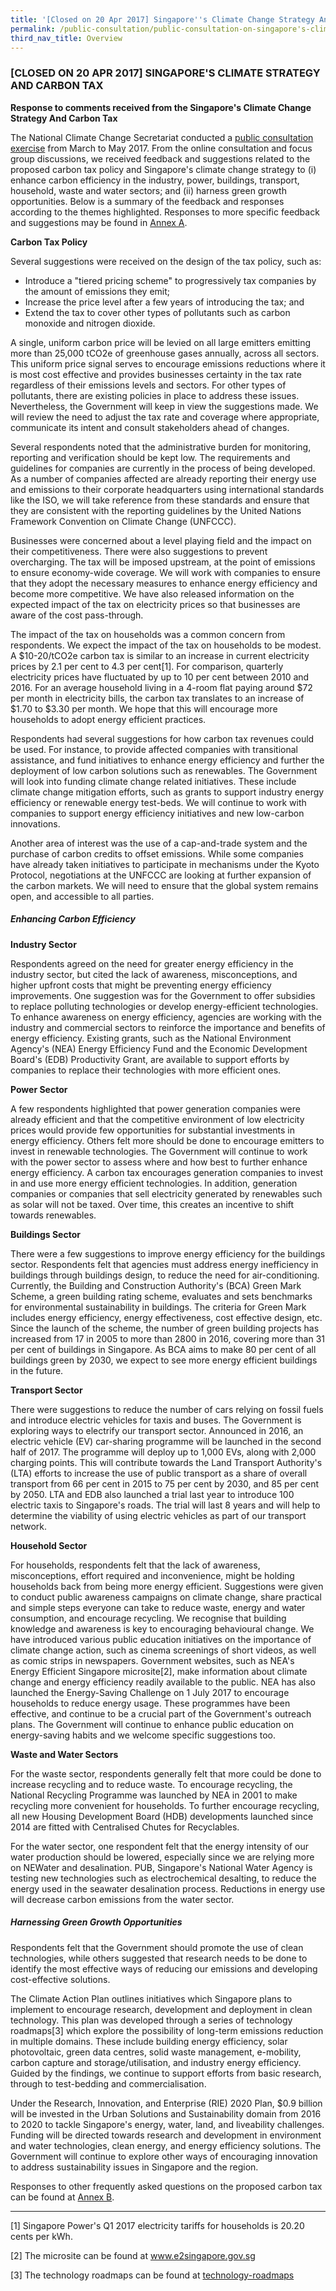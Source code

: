 ```yaml
---
title: '[Closed on 20 Apr 2017] Singapore''s Climate Change Strategy And Carbon Tax'
permalink: /public-consultation/public-consultation-on-singapore's-climate-change-strategy-and-carbon-tax/
third_nav_title: Overview
---
```


### [CLOSED ON 20 APR 2017] SINGAPORE'S CLIMATE STRATEGY AND CARBON TAX

**Response to comments received from the Singapore's Climate Change Strategy And Carbon Tax**

The National Climate Change Secretariat conducted a [<a href="/docs/default-source/default-document-library/climate-change-strategy-and-carbon-pricing.pdf" target="_blank">public consultation exercise</a>](/docs/default-source/default-document-library/limate-change-strategy-and-carbon-pricing.pdf) from March to May 2017. From the online consultation and focus group discussions, we received feedback and suggestions related to the proposed carbon tax policy and Singapore's climate change strategy to (i) enhance carbon efficiency in the industry, power, buildings, transport, household, waste and water sectors; and (ii) harness green growth opportunities. Below is a summary of the feedback and responses according to the themes highlighted. Responses to more specific feedback and suggestions may be found in [<a href="/docs/default-source/default-document-library/annex-a.pdf" target="_blank">Annex A</a>](/docs/default-source/default-document-library/annex-a.pdf).

**Carbon Tax Policy**

Several suggestions were received on the design of the tax policy, such as:

* Introduce a "tiered pricing scheme" to progressively tax companies by the amount of emissions they emit;
* Increase the price level after a few years of introducing the tax; and
* Extend the tax to cover other types of pollutants such as carbon monoxide and nitrogen dioxide.

A single, uniform carbon price will be levied on all large emitters emitting more than 25,000 tCO2e of greenhouse gases annually, across all sectors. This uniform price signal serves to encourage emissions reductions where it is most cost effective and provides businesses certainty in the tax rate regardless of their emissions levels and sectors. For other types of pollutants, there are existing policies in place to address these issues. Nevertheless, the Government will keep in view the suggestions made. We will review the need to adjust the tax rate and coverage where appropriate, communicate its intent and consult stakeholders ahead of changes.

Several respondents noted that the administrative burden for monitoring, reporting and verification should be kept low. The requirements and guidelines for companies are currently in the process of being developed. As a number of companies affected are already reporting their energy use and emissions to their corporate headquarters using international standards like the ISO, we will take reference from these standards and ensure that they are consistent with the reporting guidelines by the United Nations Framework Convention on Climate Change (UNFCCC).

Businesses were concerned about a level playing field and the impact on their competitiveness. There were also suggestions to prevent overcharging. The tax will be imposed upstream, at the point of emissions to ensure economy-wide coverage. We will work with companies to ensure that they adopt the necessary measures to enhance energy efficiency and become more competitive. We have also released information on the expected impact of the tax on electricity prices so that businesses are aware of the cost pass-through.

The impact of the tax on households was a common concern from respondents. We expect the impact of the tax on households to be modest. A $10-20/tCO2e carbon tax is similar to an increase in current electricity prices by 2.1 per cent to 4.3 per cent[1]. For comparison, quarterly electricity prices have fluctuated by up to 10 per cent between 2010 and 2016. For an average household living in a 4-room flat paying around $72 per month in electricity bills, the carbon tax translates to an increase of $1.70 to $3.30 per month. We hope that this will encourage more households to adopt energy efficient practices.

Respondents had several suggestions for how carbon tax revenues could be used. For instance, to provide affected companies with transitional assistance, and fund initiatives to enhance energy efficiency and further the deployment of low carbon solutions such as renewables. The Government will look into funding climate change related initiatives. These include climate change mitigation efforts, such as grants to support industry energy efficiency or renewable energy test-beds. We will continue to work with companies to support energy efficiency initiatives and new low-carbon innovations.

Another area of interest was the use of a cap-and-trade system and the purchase of carbon credits to offset emissions. While some companies have already taken initiatives to participate in mechanisms under the Kyoto Protocol, negotiations at the UNFCCC are looking at further expansion of the carbon markets. We will need to ensure that the global system remains open, and accessible to all parties.

##### Enhancing Carbon Efficiency

**Industry Sector**

Respondents agreed on the need for greater energy efficiency in the industry sector, but cited the lack of awareness, misconceptions, and higher upfront costs that might be preventing energy efficiency improvements. One suggestion was for the Government to offer subsidies to replace polluting technologies or develop energy-efficient technologies. To enhance awareness on energy efficiency, agencies are working with the industry and commercial sectors to reinforce the importance and benefits of energy efficiency. Existing grants, such as the National Environment Agency's (NEA) Energy Efficiency Fund and the Economic Development Board's (EDB) Productivity Grant, are available to support efforts by companies to replace their technologies with more efficient ones.

**Power Sector**

A few respondents highlighted that power generation companies were already efficient and that the competitive environment of low electricity prices would provide few opportunities for substantial investments in energy efficiency. Others felt more should be done to encourage emitters to invest in renewable technologies. The Government will continue to work with the power sector to assess where and how best to further enhance energy efficiency. A carbon tax encourages generation companies to invest in and use more energy efficient technologies. In addition, generation companies or companies that sell electricity generated by renewables such as solar will not be taxed. Over time, this creates an incentive to shift towards renewables.

**Buildings Sector**

There were a few suggestions to improve energy efficiency for the buildings sector. Respondents felt that agencies must address energy inefficiency in buildings through buildings design, to reduce the need for air-conditioning. Currently, the Building and Construction Authority's (BCA) Green Mark Scheme, a green building rating scheme, evaluates and sets benchmarks for environmental sustainability in buildings. The criteria for Green Mark includes energy efficiency, energy effectiveness, cost effective design, etc. Since the launch of the scheme, the number of green building projects has increased from 17 in 2005 to more than 2800 in 2016, covering more than 31 per cent of buildings in Singapore. As BCA aims to make 80 per cent of all buildings green by 2030, we expect to see more energy efficient buildings in the future.

**Transport Sector**

There were suggestions to reduce the number of cars relying on fossil fuels and introduce electric vehicles for taxis and buses. The Government is exploring ways to electrify our transport sector. Announced in 2016, an electric vehicle (EV) car-sharing programme will be launched in the second half of 2017. The programme will deploy up to 1,000 EVs, along with 2,000 charging points. This will contribute towards the Land Transport Authority's (LTA) efforts to increase the use of public transport as a share of overall transport from 66 per cent in 2015 to 75 per cent by 2030, and 85 per cent by 2050. LTA and EDB also launched a trial last year to introduce 100 electric taxis to Singapore's roads. The trial will last 8 years and will help to determine the viability of using electric vehicles as part of our transport network.

**Household Sector**

For households, respondents felt that the lack of awareness, misconceptions, effort required and inconvenience, might be holding households back from being more energy efficient. Suggestions were given to conduct public awareness campaigns on climate change, share practical and simple steps everyone can take to reduce waste, energy and water consumption, and encourage recycling. We recognise that building knowledge and awareness is key to encouraging behavioural change. We have introduced various public education initiatives on the importance of climate change action, such as cinema screenings of short videos, as well as comic strips in newspapers. Government websites, such as NEA's Energy Efficient Singapore microsite[2], make information about climate change and energy efficiency readily available to the public. NEA has also launched the Energy-Saving Challenge on 1 July 2017 to encourage households to reduce energy usage. These programmes have been effective, and continue to be a crucial part of the Government's outreach plans. The Government will continue to enhance public education on energy-saving habits and we welcome specific suggestions too.

**Waste and Water Sectors**

For the waste sector, respondents generally felt that more could be done to increase recycling and to reduce waste. To encourage recycling, the National Recycling Programme was launched by NEA in 2001 to make recycling more convenient for households. To further encourage recycling, all new Housing Development Board (HDB) developments launched since 2014 are fitted with Centralised Chutes for Recyclables.

For the water sector, one respondent felt that the energy intensity of our water production should be lowered, especially since we are relying more on NEWater and desalination. PUB, Singapore's National Water Agency is testing new technologies such as electrochemical desalting, to reduce the energy used in the seawater desalination process. Reductions in energy use will decrease carbon emissions from the water sector.

##### Harnessing Green Growth Opportunities

Respondents felt that the Government should promote the use of clean technologies, while others suggested that research needs to be done to identify the most effective ways of reducing our emissions and developing cost-effective solutions.

The Climate Action Plan outlines initiatives which Singapore plans to implement to encourage research, development and deployment in clean technology. This plan was developed through a series of technology roadmaps[3] which explore the possibility of long-term emissions reduction in multiple domains. These include building energy efficiency, solar photovoltaic, green data centres, solid waste management, e-mobility, carbon capture and storage/utilisation, and industry energy efficiency. Guided by the findings, we continue to support efforts from basic research, through to test-bedding and commercialisation.

Under the Research, Innovation, and Enterprise (RIE) 2020 Plan, $0.9 billion will be invested in the Urban Solutions and Sustainability domain from 2016 to 2020 to tackle Singapore's energy, water, land, and liveability challenges. Funding will be directed towards research and development in environment and water technologies, clean energy, and energy efficiency solutions. The Government will continue to explore other ways of encouraging innovation to address sustainability issues in Singapore and the region.

Responses to other frequently asked questions on the proposed carbon tax can be found at [<a href="/docs/default-source/default-document-library/annex-b.pdf" target="_blank">Annex B</a>](/docs/default-source/default-document-library/annex-b.pdf).

___

[1] Singapore Power's Q1 2017 electricity tariffs for households is 20.20 cents per kWh.

[2] The microsite can be found at [<a href="https://www.e2singapore.gov.sg/" target="_blank">www.e2singapore.gov.sg</a>](https://www.e2singapore.gov.sg/)

[3] The technology roadmaps can be found at [<a href="/media/publications/roadmap" target="_blank">technology-roadmaps</a>](/media/publications/roadmap)